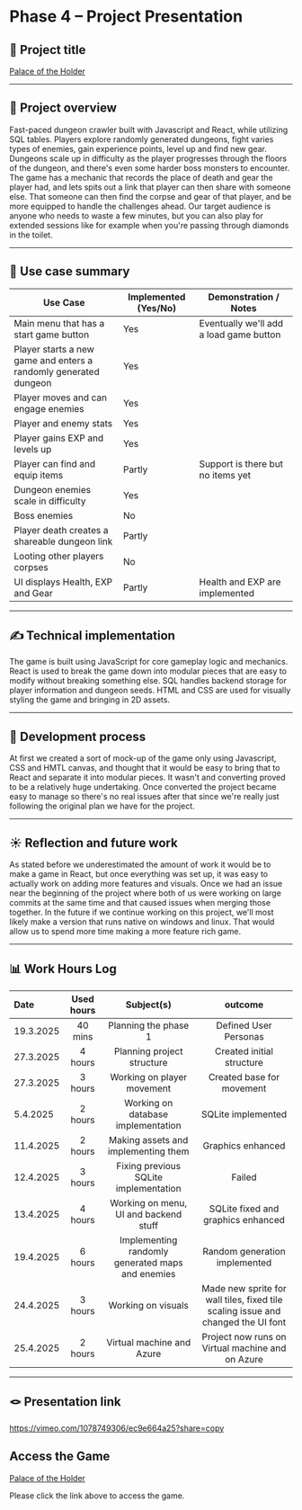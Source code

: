 # Phase 4 – Project Presentation


## 🎯 Project title

[Palace of the Holder](http://palaceoftheholder.northeurope.cloudapp.azure.com/)


---

## 📝 Project overview


Fast-paced dungeon crawler built with Javascript and React, while utilizing SQL tables. Players explore randomly generated dungeons, fight varies types of enemies, gain experience points, level up and find new gear. Dungeons scale up in difficulty  as the player progresses through the floors of the dungeon, and there's even some harder boss monsters to encounter. The game has a mechanic that records the place of death and gear the player had, and lets spits out a link that player can then share with someone else. That someone can then find the corpse and gear of that player, and be more equipped to handle the challenges ahead. Our target audience is anyone who needs to waste a few minutes, but you can also play for extended sessions like for example when you're passing through diamonds in the toilet.



---

## 📌 Use case summary


| Use Case | Implemented (Yes/No) | Demonstration / Notes |
|----------|----------------------|------------------------|
| Main menu that has a start game button | Yes | Eventually we'll add a load game button |
| Player starts a new game and enters a randomly generated dungeon | Yes |  |
| Player moves and can engage enemies | Yes | |
| Player and enemy stats | Yes | |
| Player gains EXP and levels up | Yes | |
| Player can find and equip items | Partly | Support is there but no items yet |
| Dungeon enemies scale in difficulty | Yes | |
| Boss enemies | No | |
| Player death creates a shareable dungeon link | Partly | |
| Looting other players corpses | No | |
| UI displays Health, EXP and Gear | Partly | Health and EXP are implemented |



---

## ✍️ Technical implementation

The game is built using JavaScript for core gameplay logic and mechanics. React is used to break the game down into modular pieces that are easy to modify without breaking something else. SQL handles backend storage for player information and dungeon seeds. HTML and CSS are used for visually styling the game and bringing in 2D assets.

---

## 🚂 Development process

At first we created a sort of mock-up of the game only using Javascript, CSS and HMTL canvas, and thought that it would be easy to bring that to React and separate it into modular pieces. It wasn't and converting proved to be a relatively huge undertaking. Once converted the project became easy to manage so there's no real issues after that since we're really just following the original plan we have for the project. 

---

## ☀️ Reflection and future work

As stated before we underestimated the amount of work it would be to make a game in React, but once everything was set up, it was easy to actually work on adding more features and visuals. Once we had an issue near the beginning of the project where both of us were working on large commits at the same time and that caused issues when merging those together. In the future if we continue working on this project, we'll most likely make a version that runs native on windows and linux. That would allow us to spend more time making a more feature rich game.

---

## 📊 Work Hours Log


| Date  | Used hours | Subject(s) |  outcome |
| :---  |     :---:      |     :---:      |     :---:      |
| 19.3.2025 | 40 mins | Planning the phase 1  | Defined User Personas  |
| 27.3.2025 | 4 hours | Planning project structure | Created initial structure |
| 27.3.2025 | 3 hours | Working on player movement | Created base for movement |
| 5.4.2025 | 2 hours | Working on database implementation | SQLite implemented |
| 11.4.2025 | 2 hours | Making assets and implementing them | Graphics enhanced |
| 12.4.2025 | 3 hours | Fixing previous SQLite implementation | Failed |
| 13.4.2025 | 4 hours | Working on menu, UI and backend stuff | SQLite fixed and graphics enhanced |
| 19.4.2025 | 6 hours | Implementing randomly generated maps and enemies | Random generation implemented |
| 24.4.2025 | 3 hours | Working on visuals | Made new sprite for wall tiles, fixed tile scaling issue and changed the UI font |
| 25.4.2025 | 2 hours | Virtual machine and Azure | Project now runs on Virtual machine and on Azure |

---

## 🪢 Presentation link

https://vimeo.com/1078749306/ec9e664a25?share=copy

## Access the Game

[Palace of the Holder](http://palaceoftheholder.northeurope.cloudapp.azure.com/)

Please click the link above to access the game.
